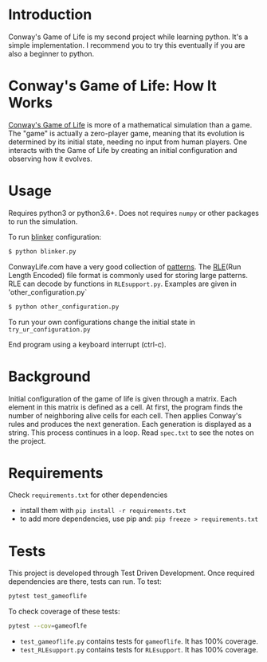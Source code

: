 
Introduction
=============
 Conway's Game of Life is my second project while learning python. It's a simple implementation. I recommend you to try this eventually if you are also a beginner to python.

Conway's Game of Life: How It Works
====================================
[Conway's Game of Life](http://www.conwaylife.com/wiki/Conway%27s_Game_of_Life) is more of a mathematical simulation than a game. The "game" is actually a zero-player game, meaning that its evolution is determined by its initial state, needing no input from human players. One interacts with the Game of Life by creating an initial configuration and observing how it evolves.

Usage
======
Requires python3 or python3.6+. Does not requires `numpy` or other packages to run the simulation.

To run [blinker](http://www.conwaylife.com/wiki/Blinker) configuration:
```bash
$ python blinker.py
```
ConwayLife.com have a very good collection of [patterns](http://www.conwaylife.com/wiki/Category:Patterns). The [RLE](http://www.conwaylife.com/wiki/RLE)(Run Length Encoded) file format is commonly used for storing large patterns. RLE can decode by functions in `RLEsupport.py`. Examples are given in 'other_configuration.py`
```bash
$ python other_configuration.py
```

To run your own configurations change the initial state in `try_ur_configuration.py`

End program using a keyboard interrupt (ctrl-c).

Background
===========
Initial configuration of the game of life is given through a matrix. Each element in this matrix is defined as a cell. At first, the program finds the number of neighboring alive cells for each cell. Then applies Conway's rules and produces the next generation. Each generation is displayed as a string. This process continues in a loop.
Read `spec.txt` to see the notes on the project.

Requirements
=============
Check `requirements.txt` for other dependencies
  - install them with `pip install -r requirements.txt`
  - to add more dependencies, use pip and: `pip freeze > requirements.txt`

Tests
======
This project is developed through Test Driven Development.
Once required dependencies are there, tests can run. To test:
```bash
pytest test_gameoflife
```
To check coverage of these tests:
```bash
pytest --cov=gameoflfe
```

* `test_gameoflife.py` contains tests for `gameoflife`. It has 100% coverage.
* `test_RLEsupport.py` contains tests for `RLEsupport`. It has 100% coverage.



